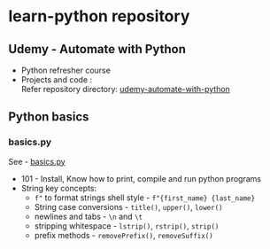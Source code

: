 # learn-python repository

## Udemy - Automate with Python
* Python refresher course <br/>
* Projects and code : <br/>
Refer repository directory: [udemy-automate-with-python](udemy-automate-with-python/README.md)

## Python basics

### basics.py

See - [basics.py](./basics/string_basics.py)
* 101 - Install, Know how to print, compile and run python programs
* String key concepts:
  * `f"` to format strings shell style - `f"{first_name} {last_name}`
  * String case conversions - `title()`, `upper()`, `lower()`
  * newlines and tabs - `\n` and `\t`
  * stripping whitespace - `lstrip()`, `rstrip()`, `strip()`
  * prefix methods - `removePrefix()`, `removeSuffix()`